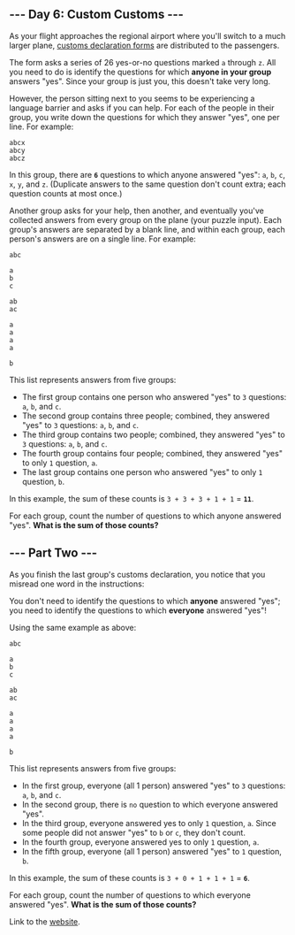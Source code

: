 ## --- Day 6: Custom Customs ---
As your flight approaches the regional airport where you'll switch to a much larger plane, 
[customs declaration forms](https://en.wikipedia.org/wiki/Customs_declaration) are distributed 
to the passengers.

The form asks a series of 26 yes-or-no questions marked `a` through `z`. All you need to do 
is identify the questions for which **anyone in your group** answers "yes". Since your group 
is just you, this doesn't take very long.

However, the person sitting next to you seems to be experiencing a language barrier and asks if 
you can help. For each of the people in their group, you write down the questions for which they 
answer "yes", one per line. For example:
```
abcx
abcy
abcz
```
In this group, there are **`6`** questions to which anyone answered "yes": `a`, `b`, `c`, `x`, `y`, 
and `z`. (Duplicate answers to the same question don't count extra; each question counts at most once.)

Another group asks for your help, then another, and eventually you've collected answers from every 
group on the plane (your puzzle input). Each group's answers are separated by a blank line, and 
within each group, each person's answers are on a single line. For example:
```
abc

a
b
c

ab
ac

a
a
a
a

b
```
This list represents answers from five groups:

 * The first group contains one person who answered "yes" to `3` questions: `a`, `b`, and `c`.
 * The second group contains three people; combined, they answered "yes" to `3` questions: `a`, `b`, and `c`.
 * The third group contains two people; combined, they answered "yes" to `3` questions: `a`, `b`, and `c`.
 * The fourth group contains four people; combined, they answered "yes" to only `1` question, `a`.
 * The last group contains one person who answered "yes" to only `1` question, `b`.

In this example, the sum of these counts is `3 + 3 + 3 + 1 + 1` = **`11`**.

For each group, count the number of questions to which anyone answered "yes". 
**What is the sum of those counts?**


## --- Part Two ---
As you finish the last group's customs declaration, you notice that you misread one word in 
the instructions:

You don't need to identify the questions to which **anyone** answered "yes"; you need to identify 
the questions to which **everyone** answered "yes"!

Using the same example as above:
```
abc

a
b
c

ab
ac

a
a
a
a

b
```
This list represents answers from five groups:

 * In the first group, everyone (all 1 person) answered "yes" to `3` questions: `a`, `b`, and `c`.
 * In the second group, there is `no` question to which everyone answered "yes".
 * In the third group, everyone answered yes to only `1` question, `a`. Since some people did not answer "yes" to `b` or `c`, they don't count.
 * In the fourth group, everyone answered yes to only `1` question, `a`.
 * In the fifth group, everyone (all 1 person) answered "yes" to `1` question, `b`.

In this example, the sum of these counts is `3 + 0 + 1 + 1 + 1` = **`6`**.

For each group, count the number of questions to which everyone answered "yes". 
**What is the sum of those counts?**

Link to the [website](https://adventofcode.com/2020/day/6).